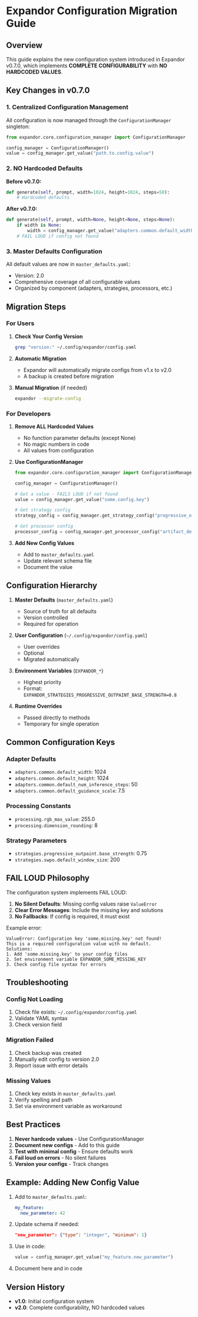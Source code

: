 # Expandor Configuration Migration Guide

## Overview

This guide explains the new configuration system introduced in Expandor v0.7.0, which implements **COMPLETE CONFIGURABILITY** with **NO HARDCODED VALUES**.

## Key Changes in v0.7.0

### 1. Centralized Configuration Management

All configuration is now managed through the `ConfigurationManager` singleton:

```python
from expandor.core.configuration_manager import ConfigurationManager

config_manager = ConfigurationManager()
value = config_manager.get_value("path.to.config.value")
```

### 2. NO Hardcoded Defaults

**Before v0.7.0:**
```python
def generate(self, prompt, width=1024, height=1024, steps=50):
    # Hardcoded defaults
```

**After v0.7.0:**
```python
def generate(self, prompt, width=None, height=None, steps=None):
    if width is None:
        width = config_manager.get_value("adapters.common.default_width")
    # FAIL LOUD if config not found
```

### 3. Master Defaults Configuration

All default values are now in `master_defaults.yaml`:
- Version: 2.0
- Comprehensive coverage of all configurable values
- Organized by component (adapters, strategies, processors, etc.)

## Migration Steps

### For Users

1. **Check Your Config Version**
   ```bash
   grep "version:" ~/.config/expandor/config.yaml
   ```

2. **Automatic Migration**
   - Expandor will automatically migrate configs from v1.x to v2.0
   - A backup is created before migration

3. **Manual Migration** (if needed)
   ```bash
   expandor --migrate-config
   ```

### For Developers

1. **Remove ALL Hardcoded Values**
   - No function parameter defaults (except None)
   - No magic numbers in code
   - All values from configuration

2. **Use ConfigurationManager**
   ```python
   from expandor.core.configuration_manager import ConfigurationManager
   
   config_manager = ConfigurationManager()
   
   # Get a value - FAILS LOUD if not found
   value = config_manager.get_value("some.config.key")
   
   # Get strategy config
   strategy_config = config_manager.get_strategy_config("progressive_outpaint")
   
   # Get processor config  
   processor_config = config_manager.get_processor_config("artifact_detector")
   ```

3. **Add New Config Values**
   - Add to `master_defaults.yaml`
   - Update relevant schema file
   - Document the value

## Configuration Hierarchy

1. **Master Defaults** (`master_defaults.yaml`)
   - Source of truth for all defaults
   - Version controlled
   - Required for operation

2. **User Configuration** (`~/.config/expandor/config.yaml`)
   - User overrides
   - Optional
   - Migrated automatically

3. **Environment Variables** (`EXPANDOR_*`)
   - Highest priority
   - Format: `EXPANDOR_STRATEGIES_PROGRESSIVE_OUTPAINT_BASE_STRENGTH=0.8`

4. **Runtime Overrides**
   - Passed directly to methods
   - Temporary for single operation

## Common Configuration Keys

### Adapter Defaults
- `adapters.common.default_width`: 1024
- `adapters.common.default_height`: 1024
- `adapters.common.default_num_inference_steps`: 50
- `adapters.common.default_guidance_scale`: 7.5

### Processing Constants
- `processing.rgb_max_value`: 255.0
- `processing.dimension_rounding`: 8

### Strategy Parameters
- `strategies.progressive_outpaint.base_strength`: 0.75
- `strategies.swpo.default_window_size`: 200

## FAIL LOUD Philosophy

The configuration system implements FAIL LOUD:

1. **No Silent Defaults**: Missing config values raise `ValueError`
2. **Clear Error Messages**: Include the missing key and solutions
3. **No Fallbacks**: If config is required, it must exist

Example error:
```
ValueError: Configuration key 'some.missing.key' not found!
This is a required configuration value with no default.
Solutions:
1. Add 'some.missing.key' to your config files
2. Set environment variable EXPANDOR_SOME_MISSING_KEY
3. Check config file syntax for errors
```

## Troubleshooting

### Config Not Loading
1. Check file exists: `~/.config/expandor/config.yaml`
2. Validate YAML syntax
3. Check version field

### Migration Failed
1. Check backup was created
2. Manually edit config to version 2.0
3. Report issue with error details

### Missing Values
1. Check key exists in `master_defaults.yaml`
2. Verify spelling and path
3. Set via environment variable as workaround

## Best Practices

1. **Never hardcode values** - Use ConfigurationManager
2. **Document new configs** - Add to this guide
3. **Test with minimal config** - Ensure defaults work
4. **Fail loud on errors** - No silent failures
5. **Version your configs** - Track changes

## Example: Adding New Config Value

1. Add to `master_defaults.yaml`:
   ```yaml
   my_feature:
     new_parameter: 42
   ```

2. Update schema if needed:
   ```json
   "new_parameter": {"type": "integer", "minimum": 1}
   ```

3. Use in code:
   ```python
   value = config_manager.get_value("my_feature.new_parameter")
   ```

4. Document here and in code

## Version History

- **v1.0**: Initial configuration system
- **v2.0**: Complete configurability, NO hardcoded values